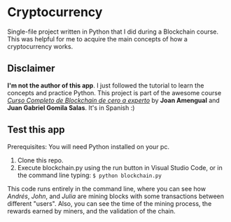 # Cryptocurrency

Single-file project written in Python that I did during a Blockchain course.
This was helpful for me to acquire the main concepts of how a cryptocurrency works.

## Disclaimer

**I'm not the author of this app**. I just followed the tutorial to learn the concepts and practice Python.
This project is part of the awesome course [_Curso Completo de Blockchain de cero a experto_](https://www.udemy.com/course/curso-completo-de-blockchain-de-la-a-a-la-z/) by **Joan Amengual** and **Juan Gabriel Gomila Salas**. It's in Spanish :)

## Test this app

Prerequisites: You will need Python installed on your pc.

1. Clone this repo.
2. Execute blockchain.py using the run button in Visual Studio Code, or in the command line typing:
`$ python blockchain.py `

This code runs entirely in the command line, where you can see how _Andrés_, _John_, and _Julia_ are mining blocks with some transactions between different "users". Also, you can see the time of the mining process, the rewards earned by miners, and the validation of the chain.
